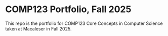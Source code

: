 # COMP123 Portfolio, Fall 2025

This repo is the portfolio for COMP123 Core Concepts in Computer Science taken at Macaleser in Fall 2025.
